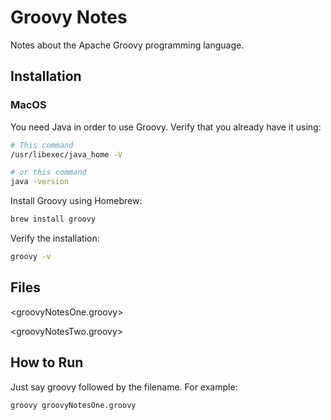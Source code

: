 # Groovy Notes

Notes about the Apache Groovy programming language.

## Installation

### MacOS

You need Java in order to use Groovy. Verify that you already have it using:

```sh
# This command
/usr/libexec/java_home -V

# or this command
java -version
```

Install Groovy using Homebrew:

```sh
brew install groovy
```

Verify the installation:

```sh
groovy -v
```

## Files

<groovyNotesOne.groovy>

<groovyNotesTwo.groovy>

## How to Run

Just say groovy followed by the filename. For example:

```sh
groovy groovyNotesOne.groovy
```
